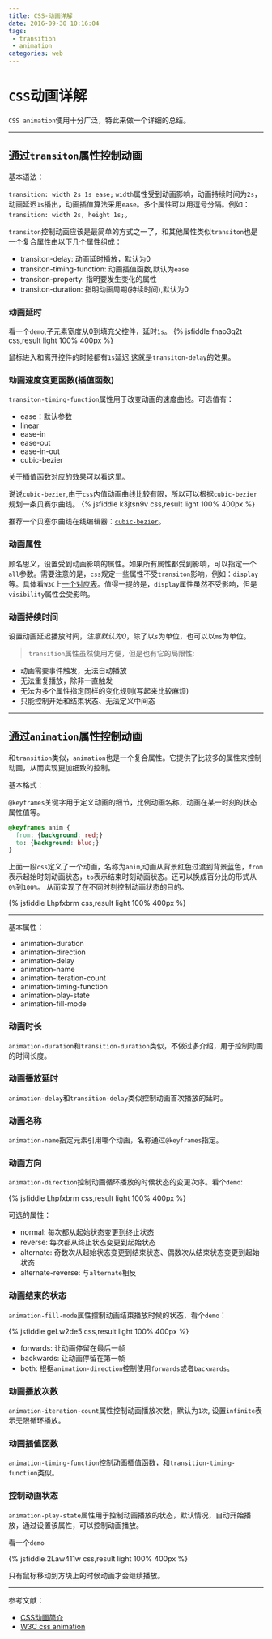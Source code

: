 ```yaml
---
title: CSS-动画详解
date: 2016-09-30 10:16:04
tags: 
 - transition 
 - animation
categories: web
---
```



# `CSS`动画详解

`CSS animation`使用十分广泛，特此来做一个详细的总结。

---

## 通过`transiton`属性控制动画

基本语法：

`transition: width 2s 1s ease;` `width`属性受到动画影响，动画持续时间为`2s`，动画延迟`1s`播出，动画插值算法采用`ease`。多个属性可以用逗号分隔。例如：`transition: width 2s, height 1s;`。


`transiton`控制动画应该是最简单的方式之一了，和其他属性类似`transiton`也是一个复合属性由以下几个属性组成：

- transiton-delay: 动画延时播放，默认为0
- transiton-timing-function: 动画插值函数,默认为`ease`
- transiton-property: 指明要发生变化的属性
- transiton-duration: 指明动画周期(持续时间),默认为0

### 动画延时

  看一个`demo`,子元素宽度从0到填充父控件，延时`1s`。
{% jsfiddle fnao3q2t css,result light 100% 400px %}

鼠标进入和离开控件的时候都有`1s`延迟,这就是`transiton-delay`的效果。

### 动画速度变更函数(插值函数)

  `transiton-timing-function`属性用于改变动画的速度曲线。可选值有：

- ease：默认参数
- linear
- ease-in
- ease-out
- ease-in-out
- cubic-bezier

关于插值函数对应的效果可以[看这里](http://easings.net/zh-cn)。

说说`cubic-bezier`,由于`css`内值动画曲线比较有限，所以可以根据`cubic-bezier`规划一条贝赛尔曲线。
{% jsfiddle k3jtsn9v css,result light 100% 400px %}

推荐一个贝塞尔曲线在线编辑器：[`cubic-bezier`](http://cubic-bezier.com)。

### 动画属性

顾名思义，设置受到动画影响的属性。如果所有属性都受到影响，可以指定一个`all`参数。需要注意的是，`css`规定一些属性不受`transiton`影响，例如：`display`等。具体看`W3C`上[一个对应表](https://www.w3.org/TR/css3-transitions/#animatable-properties)。值得一提的是，`display`属性虽然不受影响，但是`visibility`属性会受影响。


### 动画持续时间

设置动画延迟播放时间，*注意默认为0*，除了以`s`为单位，也可以以`ms`为单位。


>`transition`属性虽然使用方便，但是也有它的局限性:

- 动画需要事件触发，无法自动播放
- 无法重复播放，除非一直触发
- 无法为多个属性指定同样的变化规则(写起来比较麻烦)
- 只能控制开始和结束状态、无法定义中间态

---


## 通过`animation`属性控制动画

和`transition`类似，`animation`也是一个复合属性。它提供了比较多的属性来控制动画，从而实现更加细致的控制。

基本格式：

`@keyframes`关键字用于定义动画的细节，比例动画名称，动画在某一时刻的状态属性值等。

```css
@keyframes anim {
  from: {background: red;}
  to: {background: blue;}
}
```

上面一段`css`定义了一个动画，名称为`anim`,动画从背景红色过渡到背景蓝色，`from`表示起始时刻动画状态，`to`表示结束时刻动画状态。还可以换成百分比的形式从`0%`到`100%`。
从而实现了在不同时刻控制动画状态的目的。

{% jsfiddle Lhpfxbrm css,result light 100% 400px %}

---

基本属性：

- animation-duration
- animation-direction
- animation-delay
- animation-name
- animation-iteration-count
- animation-timing-function
- animation-play-state
- animation-fill-mode

### 动画时长

`animation-duration`和`transition-duration`类似，不做过多介绍，用于控制动画的时间长度。

### 动画播放延时

`animation-delay`和`transition-delay`类似控制动画首次播放的延时。

### 动画名称

`animation-name`指定元素引用哪个动画，名称通过`@keyframes`指定。

### 动画方向

`animation-direction`控制动画循环播放的时候状态的变更次序。看个`demo`:

{% jsfiddle Lhpfxbrm css,result light 100% 400px %}

可选的属性：

- normal: 每次都从起始状态变更到终止状态
- reverse: 每次都从终止状态变更到起始状态
- alternate: 奇数次从起始状态变更到结束状态、偶数次从结束状态变更到起始状态
- alternate-reverse: 与`alternate`相反

### 动画结束的状态

`animation-fill-mode`属性控制动画结束播放时候的状态，看个`demo`：

{% jsfiddle geLw2de5 css,result light 100% 400px %}

- forwards: 让动画停留在最后一帧
- backwards: 让动画停留在第一帧
- both: 根据`animation-direction`控制使用`forwards`或者`backwards`。

### 动画播放次数

`animation-iteration-count`属性控制动画播放次数，默认为`1次`, 设置`infinite`表示无限循环播放。


### 动画插值函数

`animation-timing-function`控制动画插值函数，和`transition-timing-function`类似。

### 控制动画状态

`animation-play-state`属性用于控制动画播放的状态，默认情况，自动开始播放，通过设置该属性，可以控制动画播放。

看一个`demo`

{% jsfiddle 2Law411w css,result light 100% 400px %}

只有鼠标移动到方块上的时候动画才会继续播放。

---

参考文献：

- [CSS动画简介](http://www.ruanyifeng.com/blog/2014/02/css_transition_and_animation.html)
- [W3C css animation](https://www.w3.org/TR/css3-animations/)